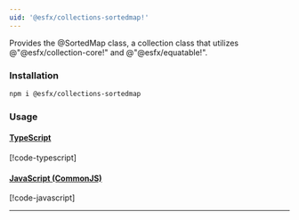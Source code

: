 ```yaml
---
uid: '@esfx/collections-sortedmap!'
---
```


Provides the @SortedMap class, a collection class that utilizes @"@esfx/collection-core!" and @"@esfx/equatable!".

### Installation

```sh
npm i @esfx/collections-sortedmap
```

### Usage

#### [TypeScript](#tab/ts)
[!code-typescript[](../examples/usage.ts)]
#### [JavaScript (CommonJS)](#tab/js)
[!code-javascript[](../examples/usage.js)]
***
